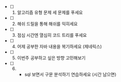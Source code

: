 

- [ ] 1. 알고리즘 유형 문제 세 문제를 푸세요
- [ ] 2. 해쉬 드릴을 통해 해쉬를 익히세요
- [ ] 3. 점심 시간엔 열심히 코드 트리를 푸세요
- [ ] 4. 어제 공부한 자바 내용을 복기하세요 (제네릭스)
- [ ] 5. 이번주 공부하고 싶은 방향 고민해보기
- [ ] 6. + sql 보면서 구문 분석하기 연습하세요 (시간 남으면)
